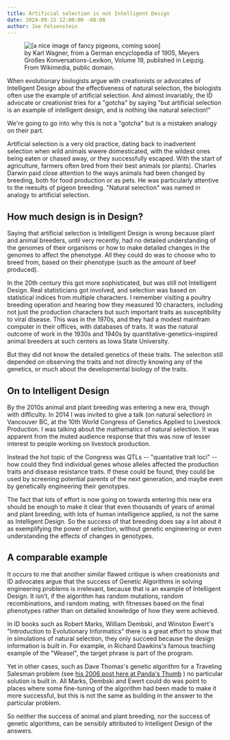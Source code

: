 ```yaml
---
title: Artificial selection is not Intelligent Design
date: 2024-09-15 12:00:00 -08:00
author: Joe Felsenstein
---
```


<figure><img src="uploads/pigeons.jpg" alt="[a nice image of fancy pigeons, coming soon]"><figcaption>by Karl Wagner, from a German encyclopedia of 1905, Meyers Großes Konversations-Lexikon, Volume 19, published in Leipzig.  From Wikimedia, public domain.</figcaption></figure>

When evolutionary biologists argue with creationists or 
advocates of Intelligent Design about the effectiveness 
of natural selection, the biologists often use the example of 
artificial selection.  And almost invariably, the 
ID advocate or creationist tries for a "gotcha" by 
saying "but artificial selection is an example of 
intelligent design, and is nothing like natural 
selection!"

We're going to go into why this is not a "gotcha" 
but is a mistaken analogy on their part.

Artificial selection is a very old practice, dating 
back to inadvertent selection when wild animals wwere 
domesticated, with the wildest ones being eaten or chased 
away, or they successfully escaped.  With the start of 
agriculture, farmers often bred from their best animals 
(or plants).   Charles Darwin paid close attention to 
the ways animals had been changed by breeding, both for 
food production or as pets.  He was particularly attentive 
to the reesults of pigeon breeding. "Natural selection" was named 
in analogy to artificial selection.

<!--more-->

## How much design is in Design? ##

Saying that artificial selection is Intelligent Design is 
wrong because plant and animal breeders, until very recently, 
had no detailed understanding of the genomes of their 
organisms or how to make detailed changes in the genomes to 
affect the phenotype.  All they could do was to choose who 
to breed from, based on their phenotype (such as the amount 
of beef produced).

In the 20th century this got more sophisticated, but was still 
not Intelligent Design.  Real statisticians got involved, and 
selection was based on statistical indices from multiple 
characters.  I remember visiting a poultry breeding operation 
and hearing how they measured 10 characters, including not 
just the production characters but such important traits as 
susceptibility to viral disease.  This was in the 1970s, and 
they had a modest mainfram computer in their offices, with 
databases of traits.  It was the natural outcome of work in 
the 1930s and 1940s by quantitative-genetics-inspired animal 
breeders at such centers as Iowa State University.

But they did not know the detailed genetics of these traits. 
The selection still depended on observing the traits and not 
directly knowing any of the genetics, or much about the 
developmental biology of the traits.

## On to Intelligent Design ##

By the 2010s animal and plant breeding was entering a new 
era, though with difficulty.  In 2014 I was invited to give 
a talk (on natural selection) in Vancouver BC, at the 10th World 
Congress of Genetics Applied to Livestock Production.  I was 
talking about the mathematics of natural selection.  It was 
apparent from the muted audience response that this was now of lesser 
interest to people working on livestock production.

Instead the hot topic of the Congress was QTLs -- "quantative trait 
loci" -- how could they find individual genes whose alleles 
affected the production traits and disease resistance traits. 
If these could be found, they could be used by screening potential 
parents of the next generation, and maybe even by genetically 
engineering their genotypes.

The fact that lots of effort is now going on towards 
entering this new era should be enough to make it clear 
that even thousands of years of animal and plant breeding, 
with lots of human intelligence applied, is not the same as 
Intelligent Design.   So the success of that breeding does 
say a lot about it as exemplifying the power of selection, 
without genetic engineering or even understanding the effects 
of changes in genotypes.

## A comparable example ##

It occurs to me that another similar flawed critique is 
when creationists and ID advocates argue that the success 
of Genetic Algorithms in solving engineering problems is 
irrelevant, because that is an example of Intelligent 
Design.  It isn't, if the algorithm has random mutations, 
random recombinations, and random mating, with fitnesses based 
on the final phenotypes rather than on detailed knowledge 
of how they were achieved.

In ID books such as Robert Marks, William Dembski, and 
Winston Ewert's "Introduction to Evolutionary Informatics" there 
is a great effort to show that in simulations of 
natural selection, they only succeed because the design 
information is built in.  For example, in Richard Dawkins's 
famous teaching example of the "Weasel", the target phrase 
is part of the program.

Yet in other cases, such as Dave Thomas's genetic algorithm 
for a Traveling Salesman problem (see [his 2006 post here at 
Panda's Thumb](https://pandasthumb.org/archives/2006/07/target-target-w-1.html)
) no particular solution is built in.  All Marks, Dembski and 
Ewert could do was point to places where some fine-tuning of 
the algorithm had been made to make it more successful, but 
this is not the same as building in the answer to the particular 
problem.

So neither the success of animal and plant breeding, nor 
the success of genetic algorithms, can be sensibly attributed 
to Intelligent Design of the answers.
